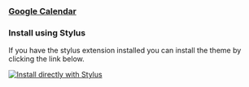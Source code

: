 ### [Google Calendar](https://calendar.google.com)

### Install using Stylus

If you have the stylus extension installed you can install the theme by clicking the link below.

[![Install directly with Stylus](https://img.shields.io/badge/Install%20directly%20with-Stylus-00adad.svg)]( https://github.com/dracula/google-calendar/raw/main/gcal-dracula.user.css )
